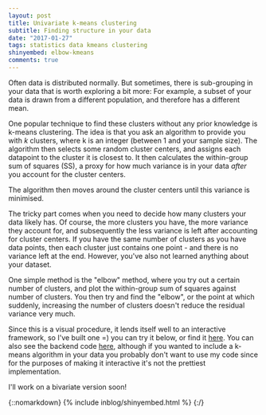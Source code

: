 ```yaml
---
layout: post
title: Univariate k-means clustering
subtitle: Finding structure in your data
date: "2017-01-27"
tags: statistics data kmeans clustering
shinyembed: elbow-kmeans
comments: true
---
```


Often data is distributed normally. But sometimes, there is sub-grouping in your data that is worth exploring a bit more: For example, a subset of your data is drawn from a different population, and therefore has a different mean.

One popular technique to find these clusters without any prior knowledge is k-means clustering. The idea is that you ask an algorithm to provide you with _k_ clusters, where k is an integer (between 1 and your sample size). The algorithm then selects some random cluster centers, and assigns each datapoint to the cluster it is closest to. It then calculates the within-group sum of squares (SS), a proxy for how much variance is in your data _after_ you account for the cluster centers.

The algorithm then moves around the cluster centers until this variance is minimised.

The tricky part comes when you need to decide how many clusters your data likely has. Of course, the more clusters you have, the more variance they account for, and subsequently the less variance is left after accounting for cluster centers. If you have the same number of clusters as you have data points, then each cluster just contains one point - and there is no variance left at the end. However, you've also not learned anything about your dataset.

One simple method is the "elbow" method, where you try out a certain number of clusters, and plot the within-group sum of squares against number of clusters. You then try and find the "elbow", or the point at which suddenly, increasing the number of clusters doesn't reduce the residual variance very much.

Since this is a visual procedure, it lends itself well to an interactive framework, so I've built one =) you can try it below, or find it [here](http://shiny.janfreyberg.com/shiny-elbow-kmeans). You can also see the backend code [here](http://www.github.com/janfreyberg/shiny-elbow-kmeans), although if you wanted to include a k-means algorithm in your data you probably don't want to use my code since for the purposes of making it interactive it's not the prettiest implementation.

I'll work on a bivariate version soon!

{::nomarkdown}
{% include inblog/shinyembed.html %}
{:/}
